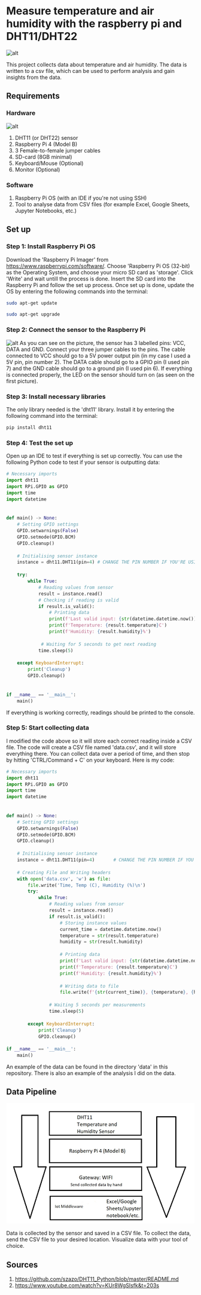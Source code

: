 # Measure temperature and air humidity with the raspberry pi and DHT11/DHT22

![alt](https://github.com/Joey-JJ/datascience-iot/blob/main/assets/setup.jpg)

This project collects data about temperature and air humidity. The data is written to a csv file, which can be used to perform analysis and gain insights from the data. 

## Requirements
### Hardware
![alt](https://github.com/Joey-JJ/datascience-iot/blob/main/assets/requirements.jpg)
1. DHT11 (or DHT22) sensor
2. Raspberry Pi 4 (Model B)
3. 3 Female-to-female jumper cables
4. SD-card (8GB minimal)
5. Keyboard/Mouse (Optional)
6. Monitor (Optional)

### Software
1. Raspberry Pi OS (with an IDE if you're not using SSH)
2. Tool to analyse data from CSV files (for example Excel, Google Sheets, Jupyter Notebooks, etc.)

## Set up
### Step 1: Install Raspberry Pi OS
Download the 'Raspberry Pi Imager' from https://www.raspberrypi.com/software/. Choose 'Raspberry Pi OS (32-bit) as the Operating System, and choose your micro SD card as 'storage'. Click 'Write' and wait untill the process is done. Insert the SD card into the Raspberry Pi and follow the set up process. Once set up is done, update the OS by entering the following commands into the terminal:
```bash
sudo apt-get update
```

```bash
sudo apt-get upgrade
```

### Step 2: Connect the sensor to the Raspberry Pi
![alt](https://github.com/Joey-JJ/datascience-iot/blob/main/assets/dht11_with_cables.jpg)
As you can see on the picture, the sensor has 3 labelled pins: VCC, DATA and GND. Connect your three jumper cables to the pins. The cable connected to VCC should go to a 5V power output pin (in my case I used a 5V pin, pin number 2). The DATA cable should go to a GPIO pin (I used pin 7) and the GND cable should go to a ground pin (I used pin 6). If everything is connected properly, the LED on the sensor should turn on (as seen on the first picture).


### Step 3: Install necessary libraries
The only library needed is the 'dht11' library. Install it by entering the following command into the terminal: 
```bash
pip install dht11
```

### Step 4: Test the set up
Open up an IDE to test if everything is set up correctly. You can use the following Python code to test if your sensor is outputting data:
```py
# Necessary imports
import dht11
import RPi.GPIO as GPIO
import time
import datetime


def main() -> None:
    # Setting GPIO settings
    GPIO.setwarnings(False)
    GPIO.setmode(GPIO.BCM)
    GPIO.cleanup()
  
    # Initialising sensor instance
    instance = dht11.DHT11(pin=4) # CHANGE THE PIN NUMBER IF YOU'RE USING A DIFFERENT PIN

    try:
        while True:
            # Reading values from sensor
            result = instance.read()
            # Checking if reading is valid
            if result.is_valid():
                # Printing data
                print(f'Last valid input: {str(datetime.datetime.now())}')
                print(f'Temperature: {result.temperature}C')
                print(f'Humidity: {result.humidity}%')
               
             # Waiting for 5 seconds to get next reading
            time.sleep(5)

    except KeyboardInterrupt:
        print('Cleanup')
        GPIO.cleanup()

        
if __name__ == '__main__':
    main()
```
If everything is working correctly, readings should be printed to the console.

### Step 5: Start collecting data
I modified the code above so it will store each correct reading inside a CSV file. The code will create a CSV file named 'data.csv', and it will store everything there. You can collect data over a period of time, and then stop by hitting 'CTRL/Command + C' on your keyboard. Here is my code:
```py
# Necessary imports
import dht11
import RPi.GPIO as GPIO
import time
import datetime


def main() -> None:
    # Setting GPIO settings
    GPIO.setwarnings(False)
    GPIO.setmode(GPIO.BCM)
    GPIO.cleanup()
    
    # Initialising sensor instance
    instance = dht11.DHT11(pin=4)       # CHANGE THE PIN NUMBER IF YOU USE A DIFFERENT PIN
    
    # Creating File and Writing headers
    with open('data.csv', 'w') as file:
        file.write('Time, Temp (C), Humidity (%)\n')
        try:
            while True:
                # Reading values from sensor
                result = instance.read()
                if result.is_valid():
                    # Storing instance values
                    current_time = datetime.datetime.now()
                    temperature = str(result.temperature)
                    humidity = str(result.humidity)
                    
                    # Printing data
                    print(f'Last valid input: {str(datetime.datetime.now())}')
                    print(f'Temperature: {result.temperature}C')
                    print(f'Humidity: {result.humidity}%')
                    
                    # Writing data to file
                    file.write(f'{str(current_time)}, {temperature}, {humidity}\n')
                 
                # Waiting 5 seconds per measurements
                time.sleep(5)

        except KeyboardInterrupt:
            print('Cleanup')
            GPIO.cleanup()

if __name__ == '__main__':
    main()
```
An example of the data can be found in the directory 'data' in this repository. There is also an example of the analysis I did on the data.

## Data Pipeline
![alt](https://github.com/Joey-JJ/datascience-iot/blob/main/assets/data_pipeline.jpg)

Data is collected by the sensor and saved in a CSV file. To collect the data, send the CSV file to your desired location. Visualize data with your tool of choice.

## Sources
1. https://github.com/szazo/DHT11_Python/blob/master/README.md
2. https://www.youtube.com/watch?v=KUr8WgSIsfk&t=203s
